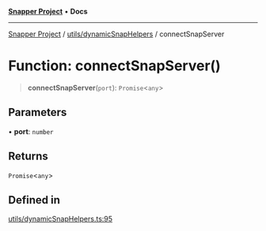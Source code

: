 [**Snapper Project**](../../../README.md) • **Docs**

***

[Snapper Project](../../../README.md) / [utils/dynamicSnapHelpers](../README.md) / connectSnapServer

# Function: connectSnapServer()

> **connectSnapServer**(`port`): `Promise`\<`any`\>

## Parameters

• **port**: `number`

## Returns

`Promise`\<`any`\>

## Defined in

[utils/dynamicSnapHelpers.ts:95](https://github.com/asifqatar/Snapper/blob/bc90d5c10ba36111873f80ec15201dbb59b10361/utils/dynamicSnapHelpers.ts#L95)
